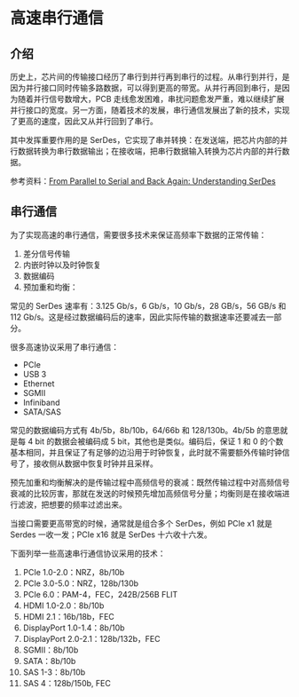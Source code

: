 # 高速串行通信

## 介绍

历史上，芯片间的传输接口经历了串行到并行再到串行的过程。从串行到并行，是因为并行接口同时传输多路数据，可以得到更高的带宽。从并行再回到串行，是因为随着并行信号数增大，PCB 走线愈发困难，串扰问题愈发严重，难以继续扩展并行接口的宽度。另一方面，随着技术的发展，串行通信发展出了新的技术，实现了更高的速度，因此又从并行回到了串行。

其中发挥重要作用的是 SerDes，它实现了串并转换：在发送端，把芯片内部的并行数据转换为串行数据输出；在接收端，把串行数据输入转换为芯片内部的并行数据。

参考资料：[From Parallel to Serial and Back Again: Understanding SerDes](https://www.allaboutcircuits.com/technical-articles/from-parallel-to-serial-and-back-again-understanding-serdes/)

## 串行通信

为了实现高速的串行通信，需要很多技术来保证高频率下数据的正常传输：

1. 差分信号传输
2. 内嵌时钟以及时钟恢复
3. 数据编码
4. 预加重和均衡：

常见的 SerDes 速率有：3.125 Gb/s，6 Gb/s，10 Gb/s，28 GB/s，56 GB/s 和 112 Gb/s。这是经过数据编码后的速率，因此实际传输的数据速率还要减去一部分。

很多高速协议采用了串行通信：

- PCIe
- USB 3
- Ethernet
- SGMII
- Infiniband
- SATA/SAS

常见的数据编码方式有 4b/5b，8b/10b，64/66b 和 128/130b。4b/5b 的意思就是每 4 bit 的数据会被编码成 5 bit，其他也是类似。编码后，保证 1 和 0 的个数基本相同，并且保证了有足够的边沿用于时钟恢复，此时就不需要额外传输时钟信号了，接收侧从数据中恢复时钟并且采样。

预先加重和均衡解决的是传输过程中高频信号的衰减：既然传输过程中对高频信号衰减的比较厉害，那就在发送的时候预先增加高频信号分量；均衡则是在接收端进行滤波，把想要的频率过滤出来。

当接口需要更高带宽的时候，通常就是组合多个 SerDes，例如 PCIe x1 就是 Serdes 一收一发；PCIe x16 就是 SerDes 十六收十六发。

下面列举一些高速串行通信协议采用的技术：

1. PCIe 1.0-2.0：NRZ，8b/10b
2. PCIe 3.0-5.0：NRZ，128b/130b
3. PCIe 6.0：PAM-4，FEC，242B/256B FLIT
4. HDMI 1.0-2.0：8b/10b
5. HDMI 2.1：16b/18b，FEC
6. DisplayPort 1.0-1.4：8b/10b
7. DisplayPort 2.0-2.1：128b/132b，FEC
8. SGMII：8b/10b
9. SATA：8b/10b
10. SAS 1-3：8b/10b
11. SAS 4：128b/150b, FEC
